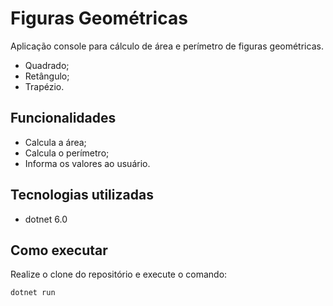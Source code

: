 # Figuras Geométricas

Aplicação console para cálculo de área e perímetro de figuras geométricas.

- Quadrado;
- Retângulo;
- Trapézio.

## Funcionalidades

- Calcula a área;
- Calcula o perímetro;
- Informa os valores ao usuário.

## Tecnologias utilizadas

- dotnet 6.0

## Como executar

Realize o clone do repositório e execute o comando:

```
dotnet run
```
